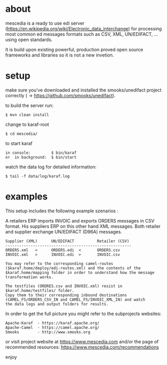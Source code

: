 # about 

  mescedia is a ready to use edi server (https://en.wikipedia.org/wiki/Electronic_data_interchange)
  for processing most common ed messages formats such as CSV, XML, UN/EDIFACT, ... using open standards.

  It is build upon existing powerful, production proved open source frameworks and libraries so it is not a new invetion.

 
# setup

  make sure you've downloaded and installed the smooks/unedifact project correctly ( -> https://github.com/smooks/unedifact).
  
  to build the server run:

	$ mvn clean install 

  change to karaf-root
	
	$ cd mescedia/ 

  to start karaf  

	in console: 		$ bin/karaf 
	or  in background: 	$ bin/start  

  watch the data log for detailed information: 
	
	$ tail -f data/log/karaf.log  
  
  
# examples
  
  This setup includes the following example szenarios :

  A retailers ERP imports INVOIC and exports ORDERS messages in CSV format. 
  His suppliers ERP on this other hand XML messages. Both retailer and supplier 
  exchange UN/EDIFACT (D96A) messages. 

	Supplier (XML) 		UN/EDIFACT			Retailer (CSV)
	-------------------------------------------------------
	ORDERS.xml   < 		ORDERS.edi  <    	ORDERS.csv
	INVOIC.xml   > 		INVOIC.edi  > 		INVOIC.csv

	You may refer to the corresponding camel-routes ($karaf.home/deploy/edi-routes.xml) and the contents of the 
	$karaf.home/mapping folder in order to understand how the message transformation works. 
		
    The testfiles (ORDRES.csv and INVOIC.xml) resist in $karaf.home/testfiles/ folder. 
    Copy them to their corresponding inbound destinations (CAMEL_FS/ORDERS_CSV_IN and CAMEL_FS/INVOIC_XML_IN) and watch 
    the data logs and output folders for results. 
  
   In order to get the full picture you might refer to the subprojects websites: 

	Apache-Karaf  - https://karaf.apache.org/
	Apache-Camel  - https://camel.apache.org/
	Smooks 	      - http://www.smooks.org 

   or visit project website at https://www.mescedia.com
   and/or the page of recommended resources: https://www.mescedia.com/recommendations

enjoy

